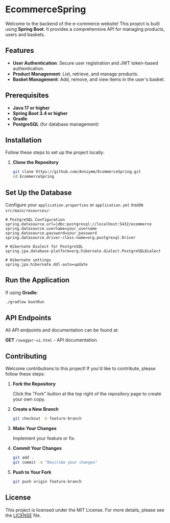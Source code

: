# EcommerceSpring

  Welcome to the backend of the e-commerce website! This project is built using **Spring Boot**. It provides a comprehensive API for managing products, users and baskets.

## Features

- **User Authentication**: Secure user registration and JWT token-based authentication.
- **Product Management**: List, retrieve, and manage products.
- **Basket Management**: Add, remove, and view items in the user's basket.

## Prerequisites

- **Java 17 or higher**
- **Spring Boot 3.4 or higher**
- **Gradle**
- **PostgreSQL** (for database management)

## Installation

Follow these steps to set up the project locally:

1. **Clone the Repository**
   ```bash
   git clone https://github.com/Anniymm/EcommerceSpring.git
   cd EcommerceSpring

## Set Up the Database

Configure your `application.properties` or `application.yml` inside `src/main/resources/`:

```properties
# PostgreSQL Configuration
spring.datasource.url=jdbc:postgresql://localhost:5432/ecommerce
spring.datasource.username=your_username
spring.datasource.password=your_password
spring.datasource.driver-class-name=org.postgresql.Driver

# Hibernate Dialect for PostgreSQL
spring.jpa.database-platform=org.hibernate.dialect.PostgreSQLDialect

# Hibernate settings
spring.jpa.hibernate.ddl-auto=update
```
## Run the Application

If using **Gradle**:
```bash
./gradlew bootRun
```

## API Endpoints

All API endpoints and documentation can be found at:  

**GET** `/swagger-ui.html` - API documentation.


## Contributing

Welcome contributions to this project! If you'd like to contribute, please follow these steps:

1. **Fork the Repository**

   Click the "Fork" button at the top right of the repository page to create your own copy.

2. **Create a New Branch**

   ```bash
   git checkout -b feature-branch
   
 3. **Make Your Changes**

     Implement your feature or fix.

4. **Commit Your Changes**
   ```bash
   git add .
   git commit -m "Describe your changes"

5. **Push to Your Fork**
    ```bash
    git push origin feature-branch
    ```
## License

This project is licensed under the MIT License. For more details, please see the [LICENSE](LICENSE) file.





  


  

